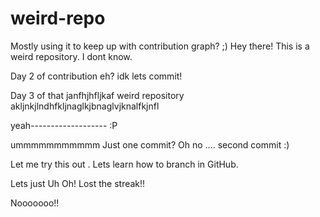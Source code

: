 # weird-repo
Mostly using it to keep up with contribution graph? ;)
Hey there! This is a weird repository. I dont know.

Day 2 of contribution eh?
idk
lets commit!

Day 3 of that janfhjhfljkaf
weird repository
akljnkjlndhfkljnaglkjbnaglvjknalfkjnfl

yeah------------------- :P


ummmmmmmmmmm
Just one commit?
Oh no ....
second commit :)
 
 
 Let me try this out . Lets learn how to branch in GitHub.
 
 
 Lets just Uh Oh! Lost the streak!!
 
 Nooooooo!!
